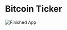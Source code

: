 


# Bitcoin Ticker 


![Finished App](https://github.com/londonappbrewery/Images/blob/master/bitcoin-flutter-demo.gif)


